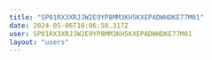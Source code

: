 ```yaml
---
title: "SP01RX3XRJJW2E9YP8MM3KH5KXEPADWHDKE77M01"
date: 2024-05-06T16:06:58.317Z
user: SP01RX3XRJJW2E9YP8MM3KH5KXEPADWHDKE77M01
layout: "users"
---
```

    
